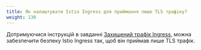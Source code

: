 ```yaml
---
title: Як налаштувати Istio Ingress для приймання лише TLS трафіку?
weight: 130
---
```


Дотримуючися інструкцій в завданні [Захищений трафік Ingress](/docs/tasks/traffic-management/ingress/secure-ingress), можна забезпечити безпеку Istio Ingress так, щоб він приймав лише TLS трафік.
